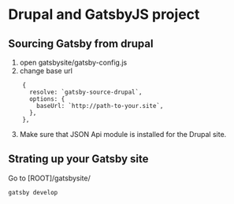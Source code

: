 # Drupal and GatsbyJS project

## Sourcing Gatsby from drupal

1. open gatsbysite/gatsby-config.js
2. change base url 
```
    {
      resolve: `gatsby-source-drupal`,
      options: {
        baseUrl: `http://path-to-your.site`,
      },
    },
```
3. Make sure that JSON Api module is installed for the Drupal site.

## Strating up your Gatsby site

Go to [ROOT]/gatsbysite/
```sh
gatsby develop
```
